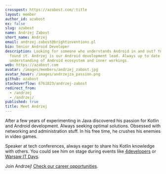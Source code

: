 ```yaml
---
crosspost: https://azabost.com/:title
layout: member
author_id: azabost
ex: false
slug: azabost
name: Andrzej Zabost
short_name: Andrzej
email: andrzej.zabost@brightinventions.pl
bio: Senior Android Developer
description: Looking for someone who understands Android in and out? You've
  found it. Andrzej is our Android development lead. Always up to date with deep
  understanding of Android ecosystem and inner workings.
web: https://azabost.com
avatar: /images/members/andrzej_zabost.jpg
avatar_hover: /images/andrzejza_passion.png
github: azabost
stackoverflow: 6761823/andrzej-zabost
redirect_from:
  - /andrzej
  - /andrzej/
published: true
title: Meet Andrzej
---
```

After a few years of experimenting in Java discovered his passion for Kotlin and Android development. Always seeking optimal solutions. Obsessed with networking and administration stuff. In his free time, he crushes his enemies in video games.

Speaker at tech conferences, always eager to share his Kotlin knowledge with others. You could see him on stage during events like [4developers](https://4developers.org.pl) or [Warsaw IT Days](https://warszawskiedniinformatyki.pl/en/).

Join Andrzej! [Check our career opportunities](/career).